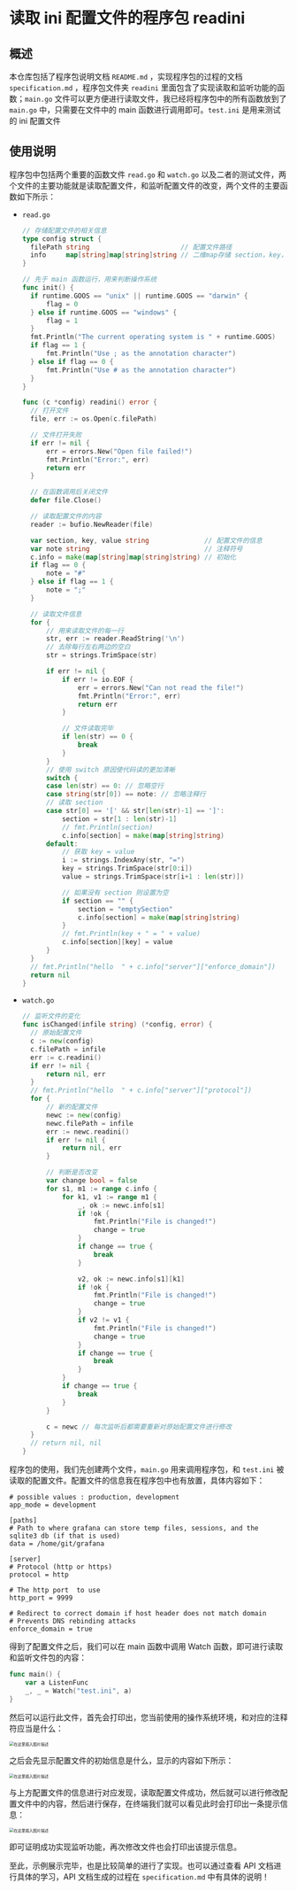 # 读取 ini 配置文件的程序包 readini

## 概述

本仓库包括了程序包说明文档 `README.md` ，实现程序包的过程的文档 `specification.md` ，程序包文件夹 `readini` 里面包含了实现读取和监听功能的函数；`main.go` 文件可以更方便进行读取文件，我已经将程序包中的所有函数放到了 `main.go` 中，只需要在文件中的 main 函数进行调用即可。`test.ini` 是用来测试的 ini 配置文件

## 使用说明

程序包中包括两个重要的函数文件 `read.go` 和 `watch.go` 以及二者的测试文件，两个文件的主要功能就是读取配置文件，和监听配置文件的改变，两个文件的主要函数如下所示：

- `read.go`

  ```go
  // 存储配置文件的相关信息
  type config struct {
  	filePath string                       // 配置文件路径
  	info     map[string]map[string]string // 二维map存储 section，key，value 的关系
  }
  
  // 先于 main 函数运行，用来判断操作系统
  func init() {
  	if runtime.GOOS == "unix" || runtime.GOOS == "darwin" {
  		flag = 0
  	} else if runtime.GOOS == "windows" {
  		flag = 1
  	}
  	fmt.Println("The current operating system is " + runtime.GOOS)
  	if flag == 1 {
  		fmt.Println("Use ; as the annotation character")
  	} else if flag == 0 {
  		fmt.Println("Use # as the annotation character")
  	}
  }
  
  func (c *config) readini() error {
  	// 打开文件
  	file, err := os.Open(c.filePath)
  
  	// 文件打开失败
  	if err != nil {
  		err = errors.New("Open file failed!")
  		fmt.Println("Error:", err)
  		return err
  	}
  
  	// 在函数调用后关闭文件
  	defer file.Close()
  
  	// 读取配置文件的内容
  	reader := bufio.NewReader(file)
  
  	var section, key, value string              // 配置文件的信息
  	var note string                             // 注释符号
  	c.info = make(map[string]map[string]string) // 初始化
  	if flag == 0 {
  		note = "#"
  	} else if flag == 1 {
  		note = ";"
  	}
  
  	// 读取文件信息
  	for {
  		// 用来读取文件的每一行
  		str, err := reader.ReadString('\n')
  		// 去除每行左右两边的空白
  		str = strings.TrimSpace(str)
  
  		if err != nil {
  			if err != io.EOF {
  				err = errors.New("Can not read the file!")
  				fmt.Println("Error:", err)
  				return err
  			}
  
  			// 文件读取完毕
  			if len(str) == 0 {
  				break
  			}
  		}
  		// 使用 switch 原因使代码读的更加清晰
  		switch {
  		case len(str) == 0: // 忽略空行
  		case string(str[0]) == note: // 忽略注释行
  		// 读取 section
  		case str[0] == '[' && str[len(str)-1] == ']':
  			section = str[1 : len(str)-1]
  			// fmt.Println(section)
  			c.info[section] = make(map[string]string)
  		default:
  			// 获取 key = value
  			i := strings.IndexAny(str, "=")
  			key = strings.TrimSpace(str[0:i])
  			value = strings.TrimSpace(str[i+1 : len(str)])
  
  			// 如果没有 section 则设置为空
  			if section == "" {
  				section = "emptySection"
  				c.info[section] = make(map[string]string)
  			}
  			// fmt.Println(key + " = " + value)
  			c.info[section][key] = value
  		}
  	}
  	// fmt.Println("hello  " + c.info["server"]["enforce_domain"])
  	return nil
  }
  ```

- `watch.go`

  ```go
  // 监听文件的变化
  func isChanged(infile string) (*config, error) {
  	// 原始配置文件
  	c := new(config)
  	c.filePath = infile
  	err := c.readini()
  	if err != nil {
  		return nil, err
  	}
  	// fmt.Println("hello  " + c.info["server"]["protocol"])
  	for {
  		// 新的配置文件
  		newc := new(config)
  		newc.filePath = infile
  		err := newc.readini()
  		if err != nil {
  			return nil, err
  		}
  
  		// 判断是否改变
  		var change bool = false
  		for s1, m1 := range c.info {
  			for k1, v1 := range m1 {
  				_, ok := newc.info[s1]
  				if !ok {
  					fmt.Println("File is changed!")
  					change = true
  				}
  				if change == true {
  					break
  				}
  
  				v2, ok := newc.info[s1][k1]
  				if !ok {
  					fmt.Println("File is changed!")
  					change = true
  				}
  				if v2 != v1 {
  					fmt.Println("File is changed!")
  					change = true
  				}
  				if change == true {
  					break
  				}
  			}
  			if change == true {
  				break
  			}
  		}
  
  		c = newc // 每次监听后都需要重新对原始配置文件进行修改
  	}
  	// return nil, nil
  }
  ```

程序包的使用，我们先创建两个文件，`main.go` 用来调用程序包，和 `test.ini` 被读取的配置文件。配置文件的信息我在程序包中也有放置，具体内容如下：

```
# possible values : production, development
app_mode = development

[paths]
# Path to where grafana can store temp files, sessions, and the sqlite3 db (if that is used)
data = /home/git/grafana

[server]
# Protocol (http or https)
protocol = http

# The http port  to use
http_port = 9999

# Redirect to correct domain if host header does not match domain
# Prevents DNS rebinding attacks
enforce_domain = true
```

得到了配置文件之后，我们可以在 main 函数中调用 Watch 函数，即可进行读取和监听文件包的内容：

```go
func main() {
	var a ListenFunc
	_, _ = Watch("test.ini", a)
}
```

然后可以运行此文件，首先会打印出，您当前使用的操作系统环境，和对应的注释符应当是什么：

<img src="https://img-blog.csdnimg.cn/20201018234832595.png#pic_center" alt="在这里插入图片描述" style="zoom:50%;" />

之后会先显示配置文件的初始信息是什么，显示的内容如下所示：

<img src="https://img-blog.csdnimg.cn/20201018234917137.png?x-oss-process=image/watermark,type_ZmFuZ3poZW5naGVpdGk,shadow_10,text_aHR0cHM6Ly9ibG9nLmNzZG4ubmV0L3FxXzQzMjY3Nzcz,size_16,color_FFFFFF,t_70#pic_center" alt="在这里插入图片描述" style="zoom:50%;" />

与上方配置文件的信息进行对应发现，读取配置文件成功，然后就可以进行修改配置文件中的内容，然后进行保存，在终端我们就可以看见此时会打印出一条提示信息：

<img src="https://img-blog.csdnimg.cn/20201018221312281.png#pic_center" alt="在这里插入图片描述" style="zoom:50%;" />

即可证明成功实现监听功能，再次修改文件也会打印出该提示信息。

至此，示例展示完毕，也是比较简单的进行了实现。也可以通过查看 API 文档进行具体的学习，API 文档生成的过程在 `specification.md` 中有具体的说明！

